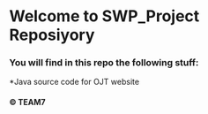 ﻿# Welcome to SWP_Project Reposiyory
 ### You will find in this repo the following stuff:
*Java source code for OJT website
#### © TEAM7 
